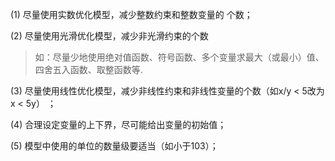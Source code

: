 (1) 尽量使用实数优化模型，减少整数约束和整数变量的 个数；

(2) 尽量使用光滑优化模型，减少非光滑约束的个数

>如：尽量少地使用绝对值函数、符号函数、多个变量求最大（或最小）值、四舍五入函数、取整函数等.

(3) 尽量使用线性优化模型，减少非线性约束和非线性变量的个数（如x/y < 5改为x < 5y） ；

(4) 合理设定变量的上下界，尽可能给出变量的初始值；

(5) 模型中使用的单位的数量级要适当（如小于103）；